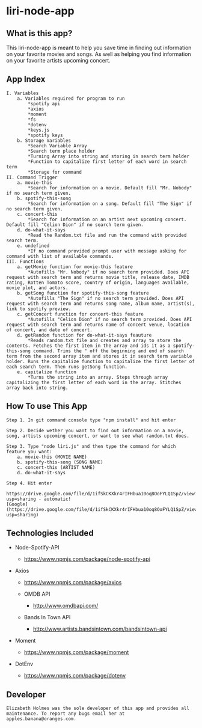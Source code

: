 # liri-node-app

## What is this app?
This liri-node-app is meant to help you save time in finding out information on your favorite movies and songs. As well as helping you find information on your favorite artists upcoming concert.

## App Index
    I. Variables
        a. Variables required for program to run
            *spotify api
            *axios
            *moment
            *fs
            *dotenv
            *keys.js
            *spotify keys
        b. Storage Variables
            *Search Variable Array
            *Search term place holder
            *Turning Array into string and storing in search term holder
            *Function to capitalize first letter of each word in search term
            *Storage for command
    II. Command Trigger
        a. movie-this
            *Search for information on a movie. Default fill "Mr. Nobody" if no search term given.
        b. spotify-this-song
            *Search for information on a song. Default fill "The Sign" if no search term given.
        c. concert-this
            *Search for information on an artist next upcoming concert. Default fill "Celion Dion" if no search term given.
        d. do-what-it-says
            *Read the Random.txt file and run the command with provided search term.
        e. undefined
            *If no command provided prompt user with message asking for command with list of available commands.
    III. Functions
        a. getMovie function for movie-this feature
            *Autofills "Mr. Nobody" if no search term provided. Does API request with search term and returns movie title, release date, IMDB rating, Rotten Tomato score, country of origin, languages available, movie plot, and actors.
        b. getSong function for spotify-this-song feature
            *Autofills "The Sign" if no search term provided. Does API request with search term and returns song name, album name, artist(s), link to spotify preview.
        c. getConcert function for concert-this feature
            *Autofills "Celion Dion" if no search term provided. Does API request with search term and returns name of concert venue, location of concert, and date of concert.
        d. getRandom function for do-what-it-says feauture
            *Reads random.txt file and creates and array to store the contents. Fetches the first item in the array and ids it as a spotify-this-song command. Trims the " off the beginning and end of search term from the second array item and stores it in search term variable holder. Runs the capitalize function to capitalize the first letter of each search term. Then runs getSong function.
        e. capitalize function
            *Turns the string into an array. Steps through array capitalizing the first letter of each word in the array. Stitches array back into string.


## How To use This App
    Step 1. In git command console type "npm install" and hit enter

    Step 2. Decide wether you want to find out information on a movie, song, artists upcoming concert, or want to see what random.txt does.

    Step 3. Type "node liri.js" and then type the command for which feature you want:
        a. movie-this (MOVIE NAME)
        b. spotify-this-song (SONG NAME)
        c. concert-this (ARTIST NAME)
        d. do-what-it-says
    
    Step 4. Hit enter

    https://drive.google.com/file/d/1ifSkCKXkr4rIFHbua10oq8OoFYLQ1SpZ/view?usp=sharing - automatic!
    [Google](https://drive.google.com/file/d/1ifSkCKXkr4rIFHbua10oq8OoFYLQ1SpZ/view?usp=sharing)


## Technologies Included
* Node-Spotify-API
    * https://www.npmjs.com/package/node-spotify-api

* Axios
    * https://www.npmjs.com/package/axios

    * OMDB API
        * http://www.omdbapi.com/

    * Bands In Town API
        * http://www.artists.bandsintown.com/bandsintown-api

* Moment
    * https://www.npmjs.com/package/moment

* DotEnv
    * https://www.npmjs.com/package/dotenv



## Developer
    Elizabeth Holmes was the sole developer of this app and provides all maintenance. To report any bugs email her at apples.banana@oranges.com.